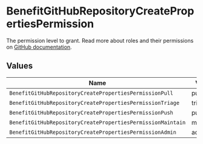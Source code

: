 # BenefitGitHubRepositoryCreatePropertiesPermission

The permission level to grant. Read more about roles and their permissions on [GitHub documentation](https://docs.github.com/en/organizations/managing-user-access-to-your-organizations-repositories/managing-repository-roles/repository-roles-for-an-organization#permissions-for-each-role).


## Values

| Name                                                        | Value                                                       |
| ----------------------------------------------------------- | ----------------------------------------------------------- |
| `BenefitGitHubRepositoryCreatePropertiesPermissionPull`     | pull                                                        |
| `BenefitGitHubRepositoryCreatePropertiesPermissionTriage`   | triage                                                      |
| `BenefitGitHubRepositoryCreatePropertiesPermissionPush`     | push                                                        |
| `BenefitGitHubRepositoryCreatePropertiesPermissionMaintain` | maintain                                                    |
| `BenefitGitHubRepositoryCreatePropertiesPermissionAdmin`    | admin                                                       |